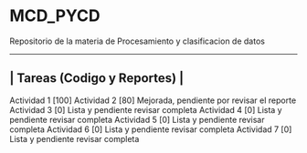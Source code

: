 # MCD_PYCD
Repositorio de la materia de Procesamiento y clasificacion de datos

  -------------------------
| Tareas (Codigo y Reportes) |
  -------------------------

Actividad 1 [100]
Actividad 2 [80] Mejorada, pendiente por revisar el reporte  
Actividad 3 [0] Lista y pendiente revisar completa
Actividad 4 [0] Lista y pendiente revisar completa
Actividad 5 [0] Lista y pendiente revisar completa
Actividad 6 [0] Lista y pendiente revisar completa
Actividad 7 [0] Lista y pendiente revisar completa